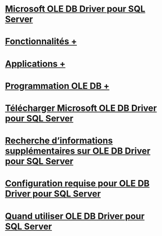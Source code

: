 # [Microsoft OLE DB Driver pour SQL Server](oledb-driver-for-sql-server.md)
# [Fonctionnalités +](../oledb/features/oledb-driver-for-sql-server-features.md)
# [Applications +](../oledb/applications/building-applications-with-oledb-driver-for-sql-server.md)
# [Programmation OLE DB +](../oledb/ole-db/oledb-driver-for-sql-server-programming.md)

# [Télécharger Microsoft OLE DB Driver pour SQL Server](download-oledb-driver-for-sql-server.md)
# [Recherche d’informations supplémentaires sur OLE DB Driver pour SQL Server](finding-more-oledb-driver-for-sql-server-information.md)
# [Configuration requise pour OLE DB Driver pour SQL Server](system-requirements-for-oledb-driver-for-sql-server.md)
# [Quand utiliser OLE DB Driver pour SQL Server](when-to-use-oledb-driver-for-sql-server.md)
